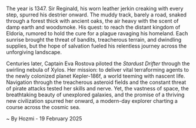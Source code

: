 
The year is 1347.  Sir Reginald, his worn leather jerkin creaking with every step, spurred his destrier onward.  The muddy track, barely a road, snaked through a forest thick with ancient oaks, the air heavy with the scent of damp earth and woodsmoke.  His quest: to reach the distant kingdom of Eldoria, rumored to hold the cure for a plague ravaging his homeland.  Each sunrise brought the threat of bandits, treacherous terrain, and dwindling supplies, but the hope of salvation fueled his relentless journey across the unforgiving landscape.


Centuries later, Captain Eva Rostova piloted the *Stardust Drifter* through the swirling nebula of Xylos.  Her mission: to deliver vital terraforming agents to the newly colonized planet Kepler-186f, a world teeming with nascent life.  Navigation through the treacherous asteroid fields and the constant threat of pirate attacks tested her skills and nerve. Yet, the vastness of space, the breathtaking beauty of unexplored galaxies, and the promise of a thriving new civilization spurred her onward, a modern-day explorer charting a course across the cosmic sea.

~ By Hozmi - 19 February 2025

